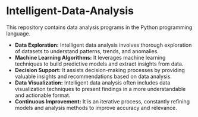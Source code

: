 # Intelligent-Data-Analysis
This repository contains data analysis programs in the Python programming language.


- **Data Exploration:** Intelligent data analysis involves thorough exploration of datasets to understand patterns, trends, and anomalies.
- **Machine Learning Algorithms:** It leverages machine learning techniques to build predictive models and extract insights from data.
- **Decision Support:** It assists decision-making processes by providing valuable insights and recommendations based on data analysis.
- **Data Visualization:** Intelligent data analysis often includes data visualization techniques to present findings in a more understandable and actionable format.
- **Continuous Improvement:** It is an iterative process, constantly refining models and analysis methods to improve accuracy and relevance.

